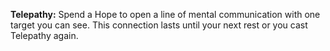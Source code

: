 **Telepathy:** Spend a Hope to open a line of mental communication with one target you can see. This connection lasts until your next rest or you cast Telepathy again.
